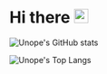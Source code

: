 # Hi there <a href="https://www.gautamkrishnar.com/"><img src="https://media.giphy.com/media/hvRJCLFzcasrR4ia7z/giphy.gif" width="25px"></a>

![Unope's GitHub stats](https://github-readme-stats.vercel.app/api?username=unope-ru&show_icons=true&theme=radical)

![Unope's Top Langs](https://github-readme-stats.vercel.app/api/top-langs/?username=unope-ru&show_icons=true&theme=radical)

